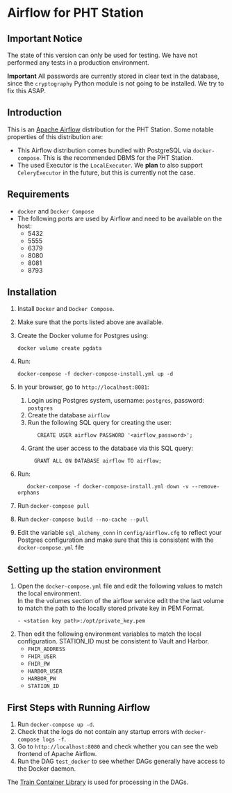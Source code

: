 # Airflow for PHT Station

## Important Notice

The state of this version can only be used for testing. We have not performed any tests in a production
environment. 

**Important** All passwords are currently stored in clear text in the database, since the `cryptography`
Python module is not going to be installed. We try to fix this ASAP. 

## Introduction

This is an [Apache Airflow](https://airflow.apache.org/) distribution for the PHT Station. Some notable properties
of this distribution are:

* This Airflow distribution comes bundled with PostgreSQL via `docker-compose`. This is the recommended DBMS
  for the PHT Station.
* The used Executor is the `LocalExecutor`.  We **plan** to also support `CeleryExecutor` in the future, but this is currently not the case.

## Requirements

* `docker` and `Docker Compose`
* The following ports are used by Airflow and need to be available on the host:
    - 5432
    - 5555
    - 6379
    - 8080
    - 8081
    - 8793

## Installation 

1. Install `Docker` and `Docker Compose`.

2. Make sure that the ports listed above are available.

3. Create the Docker volume for Postgres using:
    ```shell script
    docker volume create pgdata
    ```

4. Run:
    ```shell script
    docker-compose -f docker-compose-install.yml up -d
    ```

5. In your browser, go to `http://localhost:8081`:
    1. Login using Postgres system, username: `postgres`, password: `postgres`
    2. Create the database `airflow`
    3. Run the following SQL query for creating the user:
        ```postgresql
           CREATE USER airflow PASSWORD '<airflow_password>';
        ```
   4. Grant the user access to the database via this SQL query:
        ```postgresql
          GRANT ALL ON DATABASE airflow TO airflow;
        ```

6. Run:
    ```shell script
       docker-compose -f docker-compose-install.yml down -v --remove-orphans
    ```
   
7. Run `docker-compose pull`

8. Run `docker-compose build --no-cache --pull` 

9. Edit the variable `sql_alchemy_conn` in `config/airflow.cfg` to reflect your Postgres configuration and make sure
    that this is consistent with the `docker-compose.yml` file
    
## Setting up the station environment
1. Open the `docker-compose.yml` file and edit the following values to match the local environment.   
    In the the volumes section of the airflow service edit the the last volume to match the path to the locally stored
    private key in PEM Format.
    ```
    - <station key path>:/opt/private_key.pem
    ```
2. Then edit the following environment variables to match the local configuration. STATION_ID must be consistent to Vault and Harbor.
    - `FHIR_ADDRESS`
    - `FHIR_USER`
    - `FHIR_PW`
    - `HARBOR_USER`
    - `HARBOR_PW`
    - `STATION_ID`

## First Steps with Running Airflow
1. Run `docker-compose up -d`. 
2. Check that the logs do not contain any startup errors with  `docker-compose logs -f`.
3. Go to `http://localhost:8080` and check whether you can see the web frontend of Apache Airflow.
4. Run the DAG `test_docker` to see whether DAGs generally have access to the Docker daemon.


<!-- 
## RESTful API for Trains
The Station offers an RESTful API that can be consumed by Trains. The documentation of this API is available on Swagger Hub:

https://app.swaggerhub.com/apis/lukaszimmermann/PHT-Train-Station/0.2.0
-->

The [Train Container Library](https://gitlab.com/PersonalHealthTrain/implementations/germanmii/difuture/train-container-library)
is used for processing in the DAGs.

